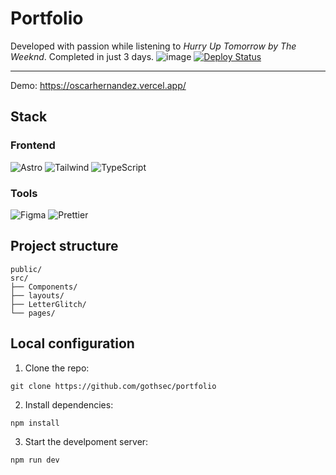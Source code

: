 # Portfolio
Developed with passion while listening to _Hurry Up Tomorrow by The Weeknd_. Completed in just 3 days.
![image](https://github.com/user-attachments/assets/c6c5a107-0eaf-42c2-b8ef-27422d676799)
[![Deploy Status](https://img.shields.io/badge/Deploy-Vercel-black?style=flat&logo=vercel)](tu-url-deploy)  

---
Demo: https://oscarhernandez.vercel.app/

## **Stack**  
### **Frontend**  
![Astro](https://img.shields.io/badge/Astro-FF5D01?logo=astro&logoColor=white)
![Tailwind](https://img.shields.io/badge/Tailwind_CSS-38B2AC?logo=tailwind-css&logoColor=white)
![TypeScript](https://img.shields.io/badge/TypeScript-3178C6?logo=typescript&logoColor=white)

### **Tools**  
![Figma](https://img.shields.io/badge/Figma-F24E1E?logo=figma&logoColor=white)
![Prettier](https://img.shields.io/badge/Prettier-F7B93E?logo=prettier&logoColor=black)

## **Project structure**
```
public/
src/
├── Components/
├── layouts/
├── LetterGlitch/
└── pages/
```

## **Local configuration** 
1. Clone the repo:  
```
git clone https://github.com/gothsec/portfolio
```
2. Install dependencies:
```  
npm install
```
3. Start the develpoment server:
```  
npm run dev
```
